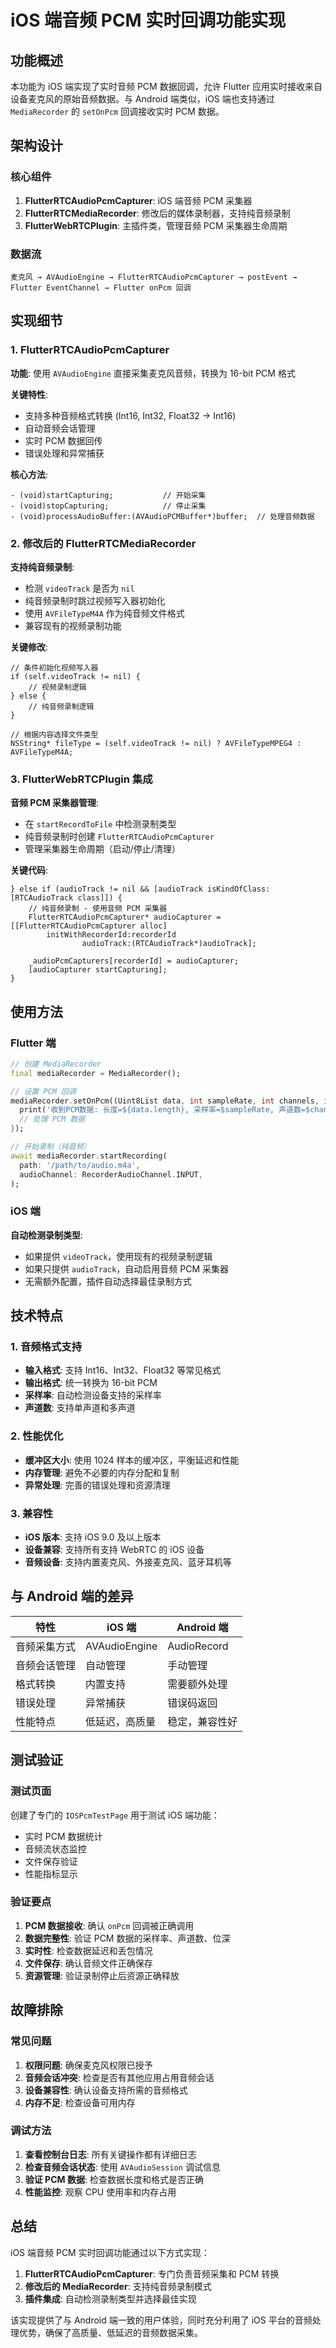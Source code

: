 # iOS 端音频 PCM 实时回调功能实现

## 功能概述

本功能为 iOS 端实现了实时音频 PCM 数据回调，允许 Flutter 应用实时接收来自设备麦克风的原始音频数据。与 Android 端类似，iOS 端也支持通过 `MediaRecorder` 的 `setOnPcm` 回调接收实时 PCM 数据。

## 架构设计

### 核心组件

1. **FlutterRTCAudioPcmCapturer**: iOS 端音频 PCM 采集器
2. **FlutterRTCMediaRecorder**: 修改后的媒体录制器，支持纯音频录制
3. **FlutterWebRTCPlugin**: 主插件类，管理音频 PCM 采集器生命周期

### 数据流

```
麦克风 → AVAudioEngine → FlutterRTCAudioPcmCapturer → postEvent → Flutter EventChannel → Flutter onPcm 回调
```

## 实现细节

### 1. FlutterRTCAudioPcmCapturer

**功能**: 使用 `AVAudioEngine` 直接采集麦克风音频，转换为 16-bit PCM 格式

**关键特性**:
- 支持多种音频格式转换 (Int16, Int32, Float32 → Int16)
- 自动音频会话管理
- 实时 PCM 数据回传
- 错误处理和异常捕获

**核心方法**:
```objc
- (void)startCapturing;           // 开始采集
- (void)stopCapturing;            // 停止采集
- (void)processAudioBuffer:(AVAudioPCMBuffer*)buffer;  // 处理音频数据
```

### 2. 修改后的 FlutterRTCMediaRecorder

**支持纯音频录制**:
- 检测 `videoTrack` 是否为 `nil`
- 纯音频录制时跳过视频写入器初始化
- 使用 `AVFileTypeM4A` 作为纯音频文件格式
- 兼容现有的视频录制功能

**关键修改**:
```objc
// 条件初始化视频写入器
if (self.videoTrack != nil) {
    // 视频录制逻辑
} else {
    // 纯音频录制逻辑
}

// 根据内容选择文件类型
NSString* fileType = (self.videoTrack != nil) ? AVFileTypeMPEG4 : AVFileTypeM4A;
```

### 3. FlutterWebRTCPlugin 集成

**音频 PCM 采集器管理**:
- 在 `startRecordToFile` 中检测录制类型
- 纯音频录制时创建 `FlutterRTCAudioPcmCapturer`
- 管理采集器生命周期（启动/停止/清理）

**关键代码**:
```objc
} else if (audioTrack != nil && [audioTrack isKindOfClass:[RTCAudioTrack class]]) {
    // 纯音频录制 - 使用音频 PCM 采集器
    FlutterRTCAudioPcmCapturer* audioCapturer = [[FlutterRTCAudioPcmCapturer alloc] 
        initWithRecorderId:recorderId 
                audioTrack:(RTCAudioTrack*)audioTrack];
    
    _audioPcmCapturers[recorderId] = audioCapturer;
    [audioCapturer startCapturing];
}
```

## 使用方法

### Flutter 端

```dart
// 创建 MediaRecorder
final mediaRecorder = MediaRecorder();

// 设置 PCM 回调
mediaRecorder.setOnPcm((Uint8List data, int sampleRate, int channels, int bitsPerSample) {
  print('收到PCM数据: 长度=${data.length}, 采样率=$sampleRate, 声道数=$channels, 位深=$bitsPerSample');
  // 处理 PCM 数据
});

// 开始录制（纯音频）
await mediaRecorder.startRecording(
  path: '/path/to/audio.m4a',
  audioChannel: RecorderAudioChannel.INPUT,
);
```

### iOS 端

**自动检测录制类型**:
- 如果提供 `videoTrack`，使用现有的视频录制逻辑
- 如果只提供 `audioTrack`，自动启用音频 PCM 采集器
- 无需额外配置，插件自动选择最佳录制方式

## 技术特点

### 1. 音频格式支持

- **输入格式**: 支持 Int16、Int32、Float32 等常见格式
- **输出格式**: 统一转换为 16-bit PCM
- **采样率**: 自动检测设备支持的采样率
- **声道数**: 支持单声道和多声道

### 2. 性能优化

- **缓冲区大小**: 使用 1024 样本的缓冲区，平衡延迟和性能
- **内存管理**: 避免不必要的内存分配和复制
- **异常处理**: 完善的错误处理和资源清理

### 3. 兼容性

- **iOS 版本**: 支持 iOS 9.0 及以上版本
- **设备兼容**: 支持所有支持 WebRTC 的 iOS 设备
- **音频设备**: 支持内置麦克风、外接麦克风、蓝牙耳机等

## 与 Android 端的差异

| 特性 | iOS 端 | Android 端 |
|------|--------|------------|
| 音频采集方式 | AVAudioEngine | AudioRecord |
| 音频会话管理 | 自动管理 | 手动管理 |
| 格式转换 | 内置支持 | 需要额外处理 |
| 错误处理 | 异常捕获 | 错误码返回 |
| 性能特点 | 低延迟，高质量 | 稳定，兼容性好 |

## 测试验证

### 测试页面

创建了专门的 `IOSPcmTestPage` 用于测试 iOS 端功能：

- 实时 PCM 数据统计
- 音频流状态监控
- 文件保存验证
- 性能指标显示

### 验证要点

1. **PCM 数据接收**: 确认 `onPcm` 回调被正确调用
2. **数据完整性**: 验证 PCM 数据的采样率、声道数、位深
3. **实时性**: 检查数据延迟和丢包情况
4. **文件保存**: 确认音频文件正确保存
5. **资源管理**: 验证录制停止后资源正确释放

## 故障排除

### 常见问题

1. **权限问题**: 确保麦克风权限已授予
2. **音频会话冲突**: 检查是否有其他应用占用音频会话
3. **设备兼容性**: 确认设备支持所需的音频格式
4. **内存不足**: 检查设备可用内存

### 调试方法

1. **查看控制台日志**: 所有关键操作都有详细日志
2. **检查音频会话状态**: 使用 `AVAudioSession` 调试信息
3. **验证 PCM 数据**: 检查数据长度和格式是否正确
4. **性能监控**: 观察 CPU 使用率和内存占用

## 总结

iOS 端音频 PCM 实时回调功能通过以下方式实现：

1. **FlutterRTCAudioPcmCapturer**: 专门负责音频采集和 PCM 转换
2. **修改后的 MediaRecorder**: 支持纯音频录制模式
3. **插件集成**: 自动检测录制类型并选择最佳实现

该实现提供了与 Android 端一致的用户体验，同时充分利用了 iOS 平台的音频处理优势，确保了高质量、低延迟的音频数据采集。
